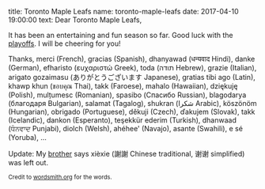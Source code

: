 title: Toronto Maple Leafs
name: toronto-maple-leafs
date: 2017-04-10 19:00:00
text:
Dear Toronto Maple Leafs,

It has been an entertaining and fun season so far. Good luck with the [playoffs](https://youtu.be/8_Z0sQRbvnk). I will be cheering for you!

Thanks, merci (French), gracias (Spanish), dhanyawad (धन्यवाद Hindi), danke (German), efharisto (ευχαριστώ Greek), toda (תודה Hebrew), grazie (Italian), arigato gozaimasu (ありがとうございます Japanese), gratias tibi ago (Latin), khawp khun (ขอบคุณ Thai), takk (Faroese), mahalo (Hawaiian), dziękuję (Polish), mulțumesc (Romanian), spasibo (Спасибо Russian), blagodarya (благодаря Bulgarian), salamat (Tagalog), shukran (شكرا Arabic), köszönöm (Hungarian), obrigado (Portuguese), děkuji (Czech), ďakujem (Slovak), takk (Icelandic), dankon (Esperanto), teşekkür ederim (Turkish), dhanwaad (ਧੰਨਵਾਦ Punjabi), diolch (Welsh), ahéhee' (Navajo), asante (Swahili), e sé (Yoruba), ...

Update: My [brother](https://hsushenon.wordpress.com/) says xièxie (謝謝 Chinese traditional, 谢谢 simplified) was left out.

<small>Credit to [wordsmith.org](https://wordsmith.org/awad/thankyou-contribution.html) for the words.</small>